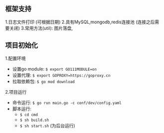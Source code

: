 ## 框架支持
1.日志文件打印 (可根据日期)
2.具有MySQL,mongodb,redis连接池 (连接之后需要关闭)
3.常用方法(util): 图片落盘,
 
## 项目初始化
1.配置环境
  * 设置go module: `$ export GO111MODULE=on`
  * 设置代理: `$ export GOPROXY=https://goproxy.cn`
  * 拉取依赖包: `$ go mod download`

2.项目运行
  * 命令运行: `$ go run main.go -c conf/dev/config.yaml`
  * 脚本运行: 
       - `$ cd cmd`
       - `$ sh build.sh`
       - `$ sh start.sh` (为后台运行)
